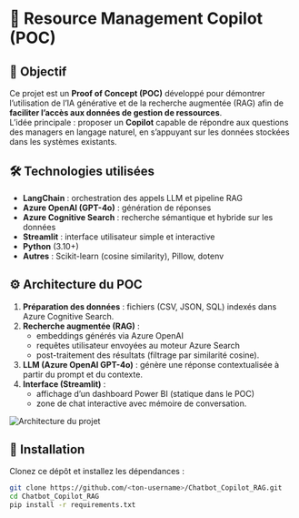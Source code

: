 # 🤖 Resource Management Copilot (POC)

## 🎯 Objectif
Ce projet est un **Proof of Concept (POC)** développé pour démontrer l’utilisation de l’IA générative et de la recherche augmentée (RAG) afin de **faciliter l’accès aux données de gestion de ressources**.  
L’idée principale : proposer un **Copilot** capable de répondre aux questions des managers en langage naturel, en s’appuyant sur les données stockées dans les systèmes existants.

## 🛠️ Technologies utilisées
- **LangChain** : orchestration des appels LLM et pipeline RAG  
- **Azure OpenAI (GPT-4o)** : génération de réponses  
- **Azure Cognitive Search** : recherche sémantique et hybride sur les données  
- **Streamlit** : interface utilisateur simple et interactive  
- **Python** (3.10+)  
- **Autres** : Scikit-learn (cosine similarity), Pillow, dotenv  

## ⚙️ Architecture du POC
1. **Préparation des données** : fichiers (CSV, JSON, SQL) indexés dans Azure Cognitive Search.  
2. **Recherche augmentée (RAG)** :  
   - embeddings générés via Azure OpenAI  
   - requêtes utilisateur envoyées au moteur Azure Search  
   - post-traitement des résultats (filtrage par similarité cosine).  
3. **LLM (Azure OpenAI GPT-4o)** : génère une réponse contextualisée à partir du prompt et du contexte.  
4. **Interface (Streamlit)** :  
   - affichage d’un dashboard Power BI (statique dans le POC)  
   - zone de chat interactive avec mémoire de conversation.  

![Architecture du projet](https://via.placeholder.com/900x400.png?text=Architecture+Copilot+RAG)

## 🚀 Installation
Clonez ce dépôt et installez les dépendances :

```bash
git clone https://github.com/<ton-username>/Chatbot_Copilot_RAG.git
cd Chatbot_Copilot_RAG
pip install -r requirements.txt
